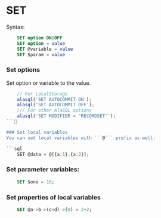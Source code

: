 # SET

Syntax:
```sql
    SET option ON|OFF
    SET option = value
    SET @variable = value
    SET $param = value
```

### Set options
Set option or variable to the value. 
```js
    // For LocalStorage
    alasql('SET AUTOCOMMIT ON');
    alasql('SET AUTOCOMMIT OFF');
    /// For other AlaSQL options
    alasql('SET MODIFIER = "RECORDSET"');
```

### Set local variables
You can set local variables with ```@``` prefix as well:

```sql
    SET @data = @[{a:1},{a:2}];
```

### Set parameter variables:
```sql
    SET $one = 10;
```

### Set properties of local variables
```sql
    SET @a->b->(c+d)->(0) = 2+2;
```

